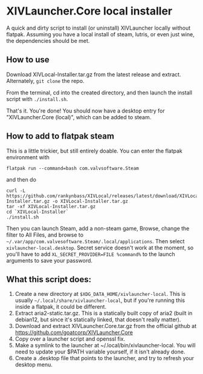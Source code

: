 # XIVLauncher.Core local installer
A quick and dirty script to install (or uninstall) XIVLauncher locally without flatpak. Assuming you have a local install of steam, lutris, or even just wine, the dependencies should be met.

## How to use
Download XIVLocal-Installer.tar.gz from the latest release and extract. Alternately, `git clone` the repo.

From the terminal, cd into the created directory, and then launch the install script with `./install.sh`.

That's it. You're done! You should now have a desktop entry for "XIVLauncher.Core (local)", which can be added to steam.

## How to add to flatpak steam
This is a little trickier, but still entirely doable. You can enter the flatpak environment with
```
flatpak run --command=bash com.valvsoftware.Steam
```
and then do
```
curl -L https://github.com/rankynbass/XIVLocal/releases/latest/download/XIVLocal-Installer.tar.gz -o XIVLocal-Installer.tar.gz
tar -xf XIVLocal-Installer.tar.gz
cd `XIVLocal-Installer`
./install.sh
```

Then you can launch Steam, add a non-steam game, Browse, change the filter to All Files, and browse to `~/.var/app/com.valvesoftware.Steam/.local/applications`. Then select `xivlauncher-local.desktop`. Secret service doesn't work at the moment, so you'll have to add `XL_SECRET_PROVIDER=FILE %command%` to the launch arguments to save your password.

## What this script does:

1. Create a new directory at `$XDG_DATA_HOME/xivlauncher-local`. This is usually `~/.local/share/xivlauncher-local`, but if you're running this inside a flatpak, it could be different.
2. Extract aria2-static.tar.gz. This is a statically built copy of aria2 (built in debian12, but since it's statically linked, that doesn't really matter).
3. Download and extract XIVLauncher.Core.tar.gz from the official github at https://github.com/goatcorp/XIVLauncher.Core
4. Copy over a launcher script and openssl fix.
5. Make a symlink to the launcher at ~/.local/bin/xivlauncher-local. You will need to update your $PATH variable yourself, if it isn't already done.
6. Create a .desktop file that points to the launcher, and try to refresh your desktop menu.
